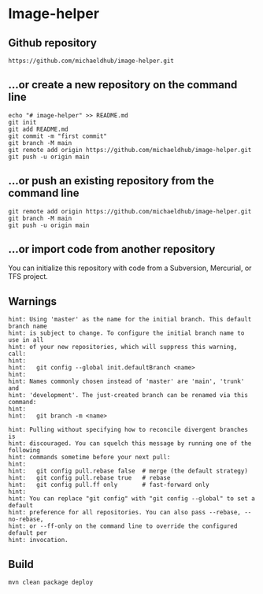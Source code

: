 # Image-helper

## Github repository
    
    https://github.com/michaeldhub/image-helper.git
    
## …or create a new repository on the command line

    echo "# image-helper" >> README.md
    git init
    git add README.md
    git commit -m "first commit"
    git branch -M main
    git remote add origin https://github.com/michaeldhub/image-helper.git
    git push -u origin main
    
## …or push an existing repository from the command line

    git remote add origin https://github.com/michaeldhub/image-helper.git
    git branch -M main
    git push -u origin main
    
## …or import code from another repository

You can initialize this repository with code from a Subversion, Mercurial, or TFS project.

## Warnings

    hint: Using 'master' as the name for the initial branch. This default branch name
    hint: is subject to change. To configure the initial branch name to use in all
    hint: of your new repositories, which will suppress this warning, call:
    hint: 
    hint:   git config --global init.defaultBranch <name>
    hint: 
    hint: Names commonly chosen instead of 'master' are 'main', 'trunk' and
    hint: 'development'. The just-created branch can be renamed via this command:
    hint: 
    hint:   git branch -m <name>
    
    hint: Pulling without specifying how to reconcile divergent branches is
    hint: discouraged. You can squelch this message by running one of the following
    hint: commands sometime before your next pull:
    hint: 
    hint:   git config pull.rebase false  # merge (the default strategy)
    hint:   git config pull.rebase true   # rebase
    hint:   git config pull.ff only       # fast-forward only
    hint: 
    hint: You can replace "git config" with "git config --global" to set a default
    hint: preference for all repositories. You can also pass --rebase, --no-rebase,
    hint: or --ff-only on the command line to override the configured default per
    hint: invocation.

## Build

    mvn clean package deploy

    
